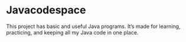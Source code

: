 # Javacodespace
This project has basic and useful Java programs. It’s made for learning, practicing, and keeping all my Java code in one place.
